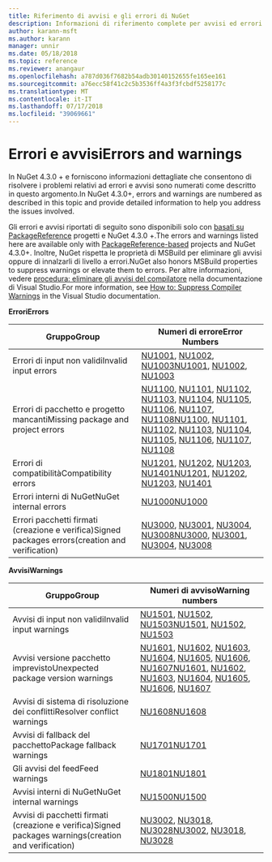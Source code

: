```yaml
---
title: Riferimento di avvisi e gli errori di NuGet
description: Informazioni di riferimento complete per avvisi ed errori generati da NuGet durante varie operazioni di NuGet.
author: karann-msft
ms.author: karann
manager: unnir
ms.date: 05/18/2018
ms.topic: reference
ms.reviewer: anangaur
ms.openlocfilehash: a787d036f7682b54adb30140152655fe165ee161
ms.sourcegitcommit: a76ecc58f41c2c5b3536ff4a3f3fcbdf5258177c
ms.translationtype: MT
ms.contentlocale: it-IT
ms.lasthandoff: 07/17/2018
ms.locfileid: "39069661"
---
```

# <a name="errors-and-warnings"></a><span data-ttu-id="781c6-103">Errori e avvisi</span><span class="sxs-lookup"><span data-stu-id="781c6-103">Errors and warnings</span></span>

<span data-ttu-id="781c6-104">In NuGet 4.3.0 + e forniscono informazioni dettagliate che consentono di risolvere i problemi relativi ad errori e avvisi sono numerati come descritto in questo argomento.</span><span class="sxs-lookup"><span data-stu-id="781c6-104">In NuGet 4.3.0+, errors and warnings are numbered as described in this topic and provide detailed information to help you address the issues involved.</span></span>

<span data-ttu-id="781c6-105">Gli errori e avvisi riportati di seguito sono disponibili solo con [basati su PackageReference](../consume-packages/package-references-in-project-files.md) progetti e NuGet 4.3.0 +.</span><span class="sxs-lookup"><span data-stu-id="781c6-105">The errors and warnings listed here are available only with [PackageReference-based](../consume-packages/package-references-in-project-files.md) projects and NuGet 4.3.0+.</span></span> <span data-ttu-id="781c6-106">Inoltre, NuGet rispetta le proprietà di MSBuild per eliminare gli avvisi oppure di innalzarli di livello a errori.</span><span class="sxs-lookup"><span data-stu-id="781c6-106">NuGet also honors MSBuild properties to suppress warnings or elevate them to errors.</span></span> <span data-ttu-id="781c6-107">Per altre informazioni, vedere [procedura: eliminare gli avvisi del compilatore](/visualstudio/ide/how-to-suppress-compiler-warnings) nella documentazione di Visual Studio.</span><span class="sxs-lookup"><span data-stu-id="781c6-107">For more information, see [How to: Suppress Compiler Warnings](/visualstudio/ide/how-to-suppress-compiler-warnings) in the Visual Studio documentation.</span></span>

<span data-ttu-id="781c6-108">**Errori**</span><span class="sxs-lookup"><span data-stu-id="781c6-108">**Errors**</span></span>

| <span data-ttu-id="781c6-109">Gruppo</span><span class="sxs-lookup"><span data-stu-id="781c6-109">Group</span></span> | <span data-ttu-id="781c6-110">Numeri di errore</span><span class="sxs-lookup"><span data-stu-id="781c6-110">Error Numbers</span></span> |
| --- | --- |
| <span data-ttu-id="781c6-111">Errori di input non validi</span><span class="sxs-lookup"><span data-stu-id="781c6-111">Invalid input errors</span></span> | <span data-ttu-id="781c6-112">[NU1001](./errors-and-warnings/NU1001.md), [NU1002](./errors-and-warnings/NU1002.md), [NU1003](./errors-and-warnings/NU1003.md)</span><span class="sxs-lookup"><span data-stu-id="781c6-112">[NU1001](./errors-and-warnings/NU1001.md), [NU1002](./errors-and-warnings/NU1002.md), [NU1003](./errors-and-warnings/NU1003.md)</span></span> |
| <span data-ttu-id="781c6-113">Errori di pacchetto e progetto mancanti</span><span class="sxs-lookup"><span data-stu-id="781c6-113">Missing package and project errors</span></span> | <span data-ttu-id="781c6-114">[NU1100](./errors-and-warnings/NU1100.md), [NU1101](./errors-and-warnings/NU1101.md), [NU1102](./errors-and-warnings/NU1102.md), [NU1103](./errors-and-warnings/NU1103.md), [NU1104](./errors-and-warnings/NU1104.md), [NU1105](./errors-and-warnings/NU1105.md), [NU1106](./errors-and-warnings/NU1106.md), [NU1107](./errors-and-warnings/NU1107.md), [NU1108](./errors-and-warnings/NU1108.md)</span><span class="sxs-lookup"><span data-stu-id="781c6-114">[NU1100](./errors-and-warnings/NU1100.md), [NU1101](./errors-and-warnings/NU1101.md), [NU1102](./errors-and-warnings/NU1102.md), [NU1103](./errors-and-warnings/NU1103.md), [NU1104](./errors-and-warnings/NU1104.md), [NU1105](./errors-and-warnings/NU1105.md), [NU1106](./errors-and-warnings/NU1106.md), [NU1107](./errors-and-warnings/NU1107.md), [NU1108](./errors-and-warnings/NU1108.md)</span></span> |
| <span data-ttu-id="781c6-115">Errori di compatibilità</span><span class="sxs-lookup"><span data-stu-id="781c6-115">Compatibility errors</span></span> | <span data-ttu-id="781c6-116">[NU1201](./errors-and-warnings/NU1201.md), [NU1202](./errors-and-warnings/NU1202.md), [NU1203](./errors-and-warnings/NU1203.md), [NU1401](./errors-and-warnings/NU1401.md)</span><span class="sxs-lookup"><span data-stu-id="781c6-116">[NU1201](./errors-and-warnings/NU1201.md), [NU1202](./errors-and-warnings/NU1202.md), [NU1203](./errors-and-warnings/NU1203.md), [NU1401](./errors-and-warnings/NU1401.md)</span></span> |
| <span data-ttu-id="781c6-117">Errori interni di NuGet</span><span class="sxs-lookup"><span data-stu-id="781c6-117">NuGet internal errors</span></span> | [<span data-ttu-id="781c6-118">NU1000</span><span class="sxs-lookup"><span data-stu-id="781c6-118">NU1000</span></span>](./errors-and-warnings/NU1000.md) |
| <span data-ttu-id="781c6-119">Errori pacchetti firmati (creazione e verifica)</span><span class="sxs-lookup"><span data-stu-id="781c6-119">Signed packages errors(creation and verification)</span></span> | <span data-ttu-id="781c6-120">[NU3000](./errors-and-warnings/NU3000.md), [NU3001](./errors-and-warnings/NU3001.md), [NU3004](./errors-and-warnings/NU3004.md), [NU3008](./errors-and-warnings/NU3008.md)</span><span class="sxs-lookup"><span data-stu-id="781c6-120">[NU3000](./errors-and-warnings/NU3000.md), [NU3001](./errors-and-warnings/NU3001.md), [NU3004](./errors-and-warnings/NU3004.md), [NU3008](./errors-and-warnings/NU3008.md)</span></span> |

<span data-ttu-id="781c6-121">**Avvisi**</span><span class="sxs-lookup"><span data-stu-id="781c6-121">**Warnings**</span></span>

| <span data-ttu-id="781c6-122">Gruppo</span><span class="sxs-lookup"><span data-stu-id="781c6-122">Group</span></span> | <span data-ttu-id="781c6-123">Numeri di avviso</span><span class="sxs-lookup"><span data-stu-id="781c6-123">Warning numbers</span></span> |
| --- | --- |
| <span data-ttu-id="781c6-124">Avvisi di input non validi</span><span class="sxs-lookup"><span data-stu-id="781c6-124">Invalid input warnings</span></span> | <span data-ttu-id="781c6-125">[NU1501](./errors-and-warnings/NU1501.md), [NU1502](./errors-and-warnings/NU1502.md), [NU1503](./errors-and-warnings/NU1503.md)</span><span class="sxs-lookup"><span data-stu-id="781c6-125">[NU1501](./errors-and-warnings/NU1501.md), [NU1502](./errors-and-warnings/NU1502.md), [NU1503](./errors-and-warnings/NU1503.md)</span></span> |
| <span data-ttu-id="781c6-126">Avvisi versione pacchetto imprevisto</span><span class="sxs-lookup"><span data-stu-id="781c6-126">Unexpected package version warnings</span></span> | <span data-ttu-id="781c6-127">[NU1601](./errors-and-warnings/NU1601.md), [NU1602](./errors-and-warnings/NU1602.md), [NU1603](./errors-and-warnings/NU1603.md), [NU1604](./errors-and-warnings/NU1604.md), [NU1605](./errors-and-warnings/NU1605.md), [NU1606](./errors-and-warnings/NU1108.md), [NU1607](./errors-and-warnings/NU1107.md)</span><span class="sxs-lookup"><span data-stu-id="781c6-127">[NU1601](./errors-and-warnings/NU1601.md), [NU1602](./errors-and-warnings/NU1602.md), [NU1603](./errors-and-warnings/NU1603.md), [NU1604](./errors-and-warnings/NU1604.md), [NU1605](./errors-and-warnings/NU1605.md), [NU1606](./errors-and-warnings/NU1108.md), [NU1607](./errors-and-warnings/NU1107.md)</span></span> |
| <span data-ttu-id="781c6-128">Avvisi di sistema di risoluzione dei conflitti</span><span class="sxs-lookup"><span data-stu-id="781c6-128">Resolver conflict warnings</span></span> | [<span data-ttu-id="781c6-129">NU1608</span><span class="sxs-lookup"><span data-stu-id="781c6-129">NU1608</span></span>](./errors-and-warnings/NU1608.md) |
| <span data-ttu-id="781c6-130">Avvisi di fallback del pacchetto</span><span class="sxs-lookup"><span data-stu-id="781c6-130">Package fallback warnings</span></span> | [<span data-ttu-id="781c6-131">NU1701</span><span class="sxs-lookup"><span data-stu-id="781c6-131">NU1701</span></span>](./errors-and-warnings/NU1701.md) |
| <span data-ttu-id="781c6-132">Gli avvisi del feed</span><span class="sxs-lookup"><span data-stu-id="781c6-132">Feed warnings</span></span> | [<span data-ttu-id="781c6-133">NU1801</span><span class="sxs-lookup"><span data-stu-id="781c6-133">NU1801</span></span>](./errors-and-warnings/NU1801.md) |
| <span data-ttu-id="781c6-134">Avvisi interni di NuGet</span><span class="sxs-lookup"><span data-stu-id="781c6-134">NuGet internal warnings</span></span> | [<span data-ttu-id="781c6-135">NU1500</span><span class="sxs-lookup"><span data-stu-id="781c6-135">NU1500</span></span>](./errors-and-warnings/NU1500.md) |
| <span data-ttu-id="781c6-136">Avvisi di pacchetti firmati (creazione e verifica)</span><span class="sxs-lookup"><span data-stu-id="781c6-136">Signed packages warnings(creation and verification)</span></span> | <span data-ttu-id="781c6-137">[NU3002](./errors-and-warnings/NU3002.md), [NU3018](./errors-and-warnings/NU3018.md), [NU3028](./errors-and-warnings/NU3028.md)</span><span class="sxs-lookup"><span data-stu-id="781c6-137">[NU3002](./errors-and-warnings/NU3002.md), [NU3018](./errors-and-warnings/NU3018.md), [NU3028](./errors-and-warnings/NU3028.md)</span></span> |
